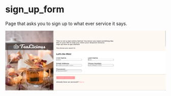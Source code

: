 # sign_up_form
Page that asks you to sign up to what ever service it says.

![Sign-up!](sign_up.png)